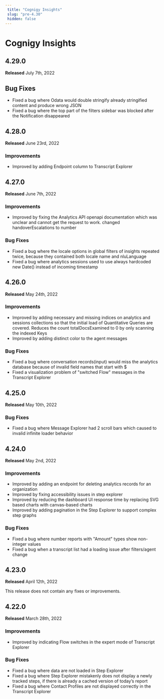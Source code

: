 ```yaml
---
 title: "Cognigy Insights" 
 slug: "pre-4.30" 
 hidden: false 
---
```

# Cognigy Insights

## 4.29.0

**Released** July 7th, 2022

## Bug Fixes

- Fixed a bug where Odata would double stringify already stringified content and produce wrong JSON
- Fixed a bug where the top part of the filters sidebar was blocked after the Notification disappeared

## 4.28.0

**Released** June 23rd, 2022

### Improvements

- Improved by adding Endpoint column to Transcript Explorer

## 4.27.0

**Released** June 7th, 2022

### Improvements

- Improved by fixing the Analytics API openapi documentation which was unclear and cannot get the request to work. changed handoverEscalations to number

### Bug Fixes

- Fixed a bug where the locale options in global filters of insights repeated twice, because they contained both locale name and nluLanguage
- Fixed a bug where analytics sessions used to use always hardcoded new Date() instead of incoming timestamp

## 4.26.0

**Released** May 24th, 2022

### Improvements

- Improved by adding necessary and missing indices on analytics and sessions collections so that the initial load of Quantitative Queries are covered. Reduces the count totalDocsExamined to 0 by only scanning the indexed Keys
- Improved by adding distinct color to the agent messages

### Bug Fixes

- Fixed a bug where conversation records(input) would miss the analytics database because of invalid field names that start with $
- Fixed a visualization problem of "switched Flow" messages in the Transcript Explorer

## 4.25.0

**Released** May 10th, 2022

### Bug Fixes

- Fixed a bug where Message Explorer had 2 scroll bars which caused to invalid infinite loader behavior

## 4.24.0

**Released** May 2nd, 2022

### Improvements

- Improved by adding an endpoint for deleting analytics records for an organization
- Improved by fixing accessibility issues in step explorer
- Improved by reducing the dashboard UI response time by replacing SVG based charts with canvas-based charts
- Improved by adding pagination in the Step Explorer to support complex step graphs

### Bug Fixes

- Fixed a bug where number reports with "Amount" types show non-integer values
- Fixed a bug when a transcript list had a loading issue after filters/agent change

## 4.23.0

**Released** April 12th, 2022

This release does not contain any fixes or improvements.

## 4.22.0

**Released** March 28th, 2022

### Improvements

- Improved by indicating Flow switches in the expert mode of Transcript Explorer

### Bug Fixes

- Fixed a bug where data are not loaded in Step Explorer
- Fixed a bug where Step Explorer mistakenly does not display a newly tracked steps, if there is already a cached version of today’s report
- Fixed a bug where Contact Profiles are not displayed correctly in the Transcript Explorer
